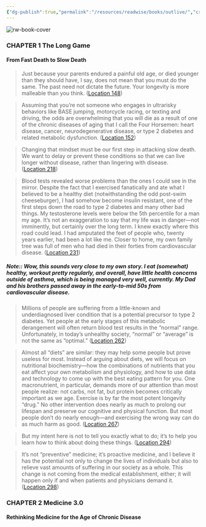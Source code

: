 ```yaml
---
{"dg-publish":true,"permalink":"/resources/readwise/books/outlive/","created":"","updated":""}
---
```


![rw-book-cover](https://m.media-amazon.com/images/I/71ZcOX2ss9L._SY160.jpg)

### CHAPTER 1 The Long Game
#### From Fast Death to Slow Death
> Just because your parents endured a painful old age, or died younger than they should have, I say, does not mean that you must do the same. The past need not dictate the future. Your longevity is more malleable than you think. ([Location 148](https://readwise.io/to_kindle?action=open&asin=B0B1BTJLJN&location=148))

> Assuming that you’re not someone who engages in ultrarisky behaviors like BASE jumping, motorcycle racing, or texting and driving, the odds are overwhelming that you will die as a result of one of the chronic diseases of aging that I call the Four Horsemen: heart disease, cancer, neurodegenerative disease, or type 2 diabetes and related metabolic dysfunction. ([Location 152](https://readwise.io/to_kindle?action=open&asin=B0B1BTJLJN&location=152))

> Changing that mindset must be our first step in attacking slow death. We want to delay or prevent these conditions so that we can live longer without disease, rather than lingering with disease. ([Location 218](https://readwise.io/to_kindle?action=open&asin=B0B1BTJLJN&location=218))

> Blood tests revealed worse problems than the ones I could see in the mirror. Despite the fact that I exercised fanatically and ate what I believed to be a healthy diet (notwithstanding the odd post-swim cheeseburger), I had somehow become insulin resistant, one of the first steps down the road to type 2 diabetes and many other bad things. My testosterone levels were below the 5th percentile for a man my age. It’s not an exaggeration to say that my life was in danger—not imminently, but certainly over the long term. I knew exactly where this road could lead. I had amputated the feet of people who, twenty years earlier, had been a lot like me. Closer to home, my own family tree was full of men who had died in their forties from cardiovascular disease. ([Location 231](https://readwise.io/to_kindle?action=open&asin=B0B1BTJLJN&location=231))

##### Note:: Wow, this sounds very close to my own story. I eat (somewhat) healthy, workout pretty regularly, and overall, have little health concerns outside of asthma, which is being managed very well, currently. My Dad and his brothers passed away in the early-to-mid 50s from cardiovascular disease.

> Millions of people are suffering from a little-known and underdiagnosed liver condition that is a potential precursor to type 2 diabetes. Yet people at the early stages of this metabolic derangement will often return blood test results in the “normal” range. Unfortunately, in today’s unhealthy society, “normal” or “average” is not the same as “optimal.” ([Location 262](https://readwise.io/to_kindle?action=open&asin=B0B1BTJLJN&location=262))

> Almost all “diets” are similar: they may help some people but prove useless for most. Instead of arguing about diets, we will focus on nutritional biochemistry—how the combinations of nutrients that you eat affect your own metabolism and physiology, and how to use data and technology to come up with the best eating pattern for you. One macronutrient, in particular, demands more of our attention than most people realize: not carbs, not fat, but protein becomes critically important as we age. Exercise is by far the most potent longevity “drug.” No other intervention does nearly as much to prolong our lifespan and preserve our cognitive and physical function. But most people don’t do nearly enough—and exercising the wrong way can do as much harm as good. ([Location 267](https://readwise.io/to_kindle?action=open&asin=B0B1BTJLJN&location=267))

> But my intent here is not to tell you exactly what to do; it’s to help you learn how to think about doing these things. ([Location 294](https://readwise.io/to_kindle?action=open&asin=B0B1BTJLJN&location=294))

> It’s not “preventive” medicine; it’s proactive medicine, and I believe it has the potential not only to change the lives of individuals but also to relieve vast amounts of suffering in our society as a whole. This change is not coming from the medical establishment, either; it will happen only if and when patients and physicians demand it. ([Location 298](https://readwise.io/to_kindle?action=open&asin=B0B1BTJLJN&location=298))

### CHAPTER 2 Medicine 3.0
#### Rethinking Medicine for the Age of Chronic Disease
